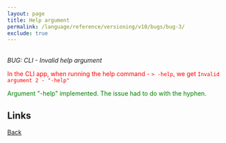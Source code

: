 ```yaml
---
layout: page
title: Help argument
permalink: /language/reference/versioning/v10/bugs/bug-3/
exclude: true
---
```

<br>_BUG: CLI - Invalid help argument_

<span style="color:red">In the CLI app, when running the help command - `> -help`, we get `Invalid argument 2 - "-help"`</span>

<span style="color:green">Argument "-help" implemented. The issue had to do with the hyphen.</span>


## Links
[Back](/language/reference/versioning/v10/transpiler10/)
